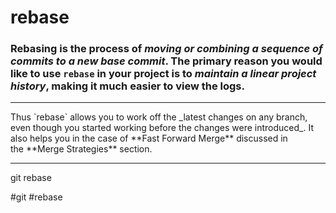 # rebase

### **Rebasing** is the process of _moving or combining a sequence of commits to a new base commit_. The primary reason you would like to use `rebase` in your project is to _maintain a linear project history_, making it much easier to view the logs.

<hr>
Thus `rebase` allows you to work off the _latest changes on any branch, even though you started working before the changes were introduced_. It also helps you in the case of **Fast Forward Merge** discussed in the **Merge Strategies** section.
<hr>


git rebase <source branch>

#git #rebase